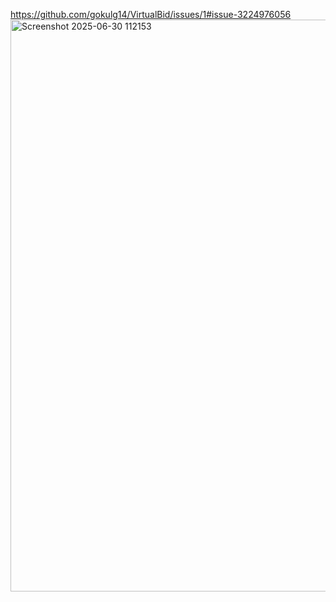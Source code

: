https://github.com/gokulg14/VirtualBid/issues/1#issue-3224976056
<img width="1881" height="915" alt="Screenshot 2025-06-30 112153" src="https://github.com/user-attachments/assets/c4a55e6e-18bc-41b8-8a47-2ace90cb6d06" />
